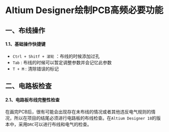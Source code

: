 # Altium Designer绘制PCB高频必要功能

## 一、布线操作

#### 1.1、基础操作快捷键

- `Ctrl + Shitf + 滚轮` ：布线的时候添加过孔
- `Tab`  : 布线的时候可以暂定调整参数并会记忆此参数
- `T + M` : 清除错误的标记

## 二、电路板检查

#### 2.1、电路板布线完整性检查

​		在画完PCB后，很有可能会出现存在未布线的情况或者其他违反电气规则的情况，所以在项目的结尾必须进行电路板的布线检查。在`Altium Designer 18`的版本中，采用`DRC`可以进行布线和电气的检查。